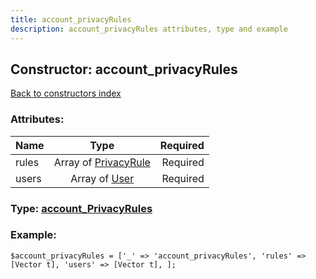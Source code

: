 ```yaml
---
title: account_privacyRules
description: account_privacyRules attributes, type and example
---
```

## Constructor: account\_privacyRules  
[Back to constructors index](index.md)



### Attributes:

| Name     |    Type       | Required |
|----------|:-------------:|---------:|
|rules|Array of [PrivacyRule](../types/PrivacyRule.md) | Required|
|users|Array of [User](../types/User.md) | Required|



### Type: [account\_PrivacyRules](../types/account_PrivacyRules.md)


### Example:

```
$account_privacyRules = ['_' => 'account_privacyRules', 'rules' => [Vector t], 'users' => [Vector t], ];
```